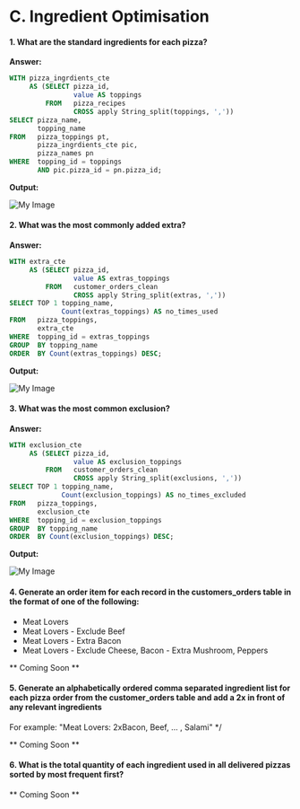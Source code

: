 # C. Ingredient Optimisation #

#### 1. What are the standard ingredients for each pizza?

**Answer:**

````sql
WITH pizza_ingrdients_cte
     AS (SELECT pizza_id,
                value AS toppings
         FROM   pizza_recipes
                CROSS apply String_split(toppings, ','))
SELECT pizza_name,
       topping_name
FROM   pizza_toppings pt,
       pizza_ingrdients_cte pic,
       pizza_names pn
WHERE  topping_id = toppings
       AND pic.pizza_id = pn.pizza_id; 
````

**Output:**

![My Image](C.images/sol1.png)

#### 2. What was the most commonly added extra?

**Answer:**

````sql
WITH extra_cte
     AS (SELECT pizza_id,
                value AS extras_toppings
         FROM   customer_orders_clean
                CROSS apply String_split(extras, ','))
SELECT TOP 1 topping_name,
             Count(extras_toppings) AS no_times_used
FROM   pizza_toppings,
       extra_cte
WHERE  topping_id = extras_toppings
GROUP  BY topping_name
ORDER  BY Count(extras_toppings) DESC; 
````

**Output:**

![My Image](C.images/sol2.png)

#### 3. What was the most common exclusion?

**Answer:**

````sql
WITH exclusion_cte
     AS (SELECT pizza_id,
                value AS exclusion_toppings
         FROM   customer_orders_clean
                CROSS apply String_split(exclusions, ','))
SELECT TOP 1 topping_name,
             Count(exclusion_toppings) AS no_times_excluded
FROM   pizza_toppings,
       exclusion_cte
WHERE  topping_id = exclusion_toppings
GROUP  BY topping_name
ORDER  BY Count(exclusion_toppings) DESC; 
````

**Output:**

![My Image](C.images/sol3.png)

#### 4. Generate an order item for each record in the customers_orders table in the format of one of the following:
- Meat Lovers
- Meat Lovers - Exclude Beef
- Meat Lovers - Extra Bacon
- Meat Lovers - Exclude Cheese, Bacon - Extra Mushroom, Peppers

** Coming Soon **


#### 5. Generate an alphabetically ordered comma separated ingredient list for each pizza order from the customer_orders table and add a 2x in front of any relevant ingredients
For example: "Meat Lovers: 2xBacon, Beef, ... , Salami" */

** Coming Soon **


#### 6. What is the total quantity of each ingredient used in all delivered pizzas sorted by most frequent first?

** Coming Soon **

